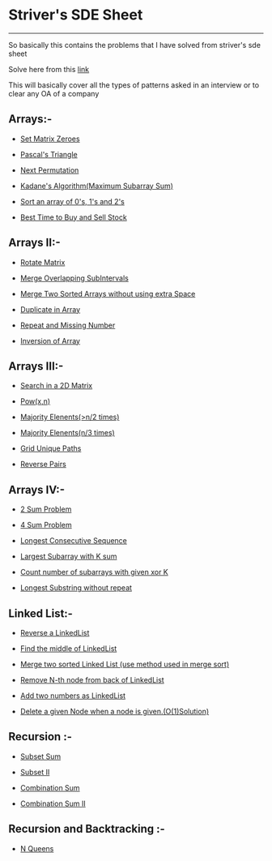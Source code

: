 

# Striver's SDE Sheet
-------------------------

So basically this contains the problems that I have solved from striver's sde sheet 

Solve here from this [link](https://takeuforward.org/interviews/strivers-sde-sheet-top-coding-interview-problems/)

This will basically cover all the types of patterns asked in an interview or to clear any OA of a company

## Arrays:-
- [Set Matrix Zeroes](Arrays/set_matrix_zeroes.cpp)


- [Pascal's Triangle](Arrays/pascals_triangle.cpp)

- [Next Permutation](Arrays/)

- [Kadane's Algorithm(Maximum Subarray Sum)](Arrays/kadanes_algorithm.cpp)

- [Sort an array of 0's, 1's and 2's](Arrays/sort_0s_1s_2s.cpp)

- [Best Time to Buy and Sell Stock](Arrays/)


## Arrays II:-
- [Rotate Matrix](Arrays_II/)

- [Merge Overlapping SubIntervals](Arrays_II/)

- [Merge Two Sorted Arrays without using extra Space](Arrays_II/)

- [Duplicate in Array](Arrays_II/find_duplicate_in_array.cpp)

- [Repeat and Missing Number](Arrays_II/)

- [Inversion of Array](Arrays_II/)


## Arrays III:-
- [Search in a 2D Matrix]()

- [Pow(x,n)]()

- [Majority Elenents(>n/2 times)]()

- [Majority Elenents(n/3 times)]()

- [Grid Unique Paths]()

- [Reverse Pairs]()

## Arrays IV:-
- [2 Sum Problem](Arrays_IV/two_sum.cpp)

- [4 Sum Problem](Arrays_IV/)

- [Longest Consecutive Sequence](Arrays_IV/)

- [Largest Subarray with K sum](Arrays_IV/)

- [Count number of subarrays with given xor K](Arrays_IV/)

- [Longest Substring without repeat](Arrays_IV/)


## Linked List:-
- [Reverse a LinkedList](Linked_List/)

- [Find the middle of LinkedList](Linked_List/)

- [Merge two sorted Linked List (use method used in merge sort)](Linked_List/)

- [Remove N-th node from back of LinkedList](Linked_List/)

- [Add two numbers as LinkedList](Linked_List/)

- [Delete a given Node when a node is given.(O(1)Solution)](Linked_List/)


## Recursion :-
- [Subset Sum](Recursion/subset_sums.cpp)

- [Subset II](Recursion/subset_II.cpp)

- [Combination Sum](Recursion/combination_sum.cpp)

- [Combination Sum II](Recursion/combination_sum_II.cpp)

## Recursion and Backtracking :-
- [N Queens](Recursion/n_queens.cpp)